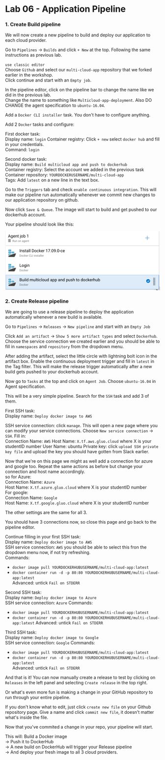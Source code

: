 # Lab 06 - Application Pipeline #

### 1. Create Build pipeline ###

We will now create a new pipeline to build and deploy our application to each cloud provider.  

Go to `Pipelines` -> `Builds` and click `+ New` at the top. Following the same instructions as previous lab.  

`use classic editor`  
Choose `Github` and select our `multi-cloud-app` repository that we forked earlier in the workshop.  
Click continue and start with an `Empty job`.

In the pipeline editor, click on the pipeline bar to change the name like we did in the previous lab.  
Change the name to something like `Multicloud-app-deployment`. Also DO CHANGE the agent specification to `ubuntu-16.04`.

Add a `Docker CLI installer` task. You don't have to configure anything.  

Add 2 `Docker` tasks and configure:  

First docker task:  
Display name: `login`
Container registry: Click `+ new` select `docker hub` and fill in your credentials.  
Command: `login`

Second docker task:  
Display name: `Build multicloud app and push to dockerhub`  
Container registry: Select the account we added in the previous task  
Container repository: `YOURDOCKERUSERNAME/multi-cloud-app`  
Tags: Add `latest` on a new line in the text box.

Go to the `Triggers` tab and check `enable continuous integration`. This will make our pipeline run automatically whenever we commit new changes to our application repository on github.  

Now click `Save & Queue`. The image will start to build and get pushed to our dockerhub account.  

Your pipeline should look like this:  

![](../images/buildDocker.png)

### 2. Create Release pipeline ###

We are going to use a release pipeline to deploy the application automatically whenever a new build is available.

Go to `Pipelines` -> `Releases` -> `New pipeline` and start with an `Empty Job`

Click `Add an artifact` -> `Show 5 more artifact types` and select `Dockerhub`. Choose the service connection we created earlier and you should be able to fill in `namespaces` and `repository` from the dropdown menu.   

After adding the artifact, select the little circle with lightning bolt icon in the artifact box. Enable the continuous deployment trigger and fill in `latest` in the Tag filter. This will make the release trigger automatically after a new build gets pushed to your dockerhub account.  

Now go to `Tasks` at the top and click on `Agent Job`. Choose `ubuntu-16.04` in Agent specification.  

This will be a very simple pipeline. Search for the `SSH` task and add 3 of them.

First SSH task:  
Display name: `Deploy docker image to AWS`  

SSH service connection: click `manage`. This will open a new page where you can modify your service connections. Choose `New service connection` -> `SSH`.
Fill in:  
Connection Name: `AWS`
Host Name: `X.tf.aws.gluo.cloud` where X is your studentID number
User Name: ubuntu
Private key: click `upload SSH private key file` and upload the key you should have gotten from Slack earlier.

Now that we're on this page we might as well add a connection for azure and google too. Repeat the same actions as before but change your connection and host name accordingly.  
so for Azure:  
Connection Name: `Azure`  
Host Name: `X.tf.azure.gluo.cloud` where X is your studentID number  
For google:  
Connection Name: `Google`  
Host Name: `X.tf.google.gluo.cloud` where X is your studentID number  

The other settings are the same for all 3.  

You should have 3 connections now, so close this page and go back to the pipeline editor.  

Continue filling in your first SSH task:  
Display name: `Deploy docker image to AWS`  
SSH service connection: `AWS` you should be able to select this fron the dropdown menu now, if not try refreshing.  
Commands:
* `docker image pull YOURDOCKERHUBUSERNAME/multi-cloud-app:latest`
* `docker container run -d -p 80:80 YOURDOCKERHUBUSERNAME/multi-cloud-app:latest`  
Advanced: untick `Fail on STDERR`


Second SSH task:  
Display name: `Deploy docker image to Azure`  
SSH service connection: `Azure`
Commands:
* `docker image pull YOURDOCKERHUBUSERNAME/multi-cloud-app:latest`
* `docker container run -d -p 80:80 YOURDOCKERHUBUSERNAME/multi-cloud-app:latest`
Advanced: untick `Fail on STDERR`

Third SSH task:  
Display name: `Deploy docker image to Google`  
SSH service connection: `Google`
Commands: 
* `docker image pull YOURDOCKERHUBUSERNAME/multi-cloud-app:latest`
* `docker container run -d -p 80:80 YOURDOCKERHUBUSERNAME/multi-cloud-app:latest`  
Advanced: untick `Fail on STDERR`

And that is it! You can now manually create a release to test by clicking on `Releases` in the left panel and selecting `Create release` in the top right.  

Or what's even more fun is making a change in your GitHub repository to run through your entire pipeline.  

If you don't know what to edit, just click `create new file` on your Github repository page. Give a name and click `commit new file`, it doesn't matter what's inside the file.  

Now that you've commited a change in your repo, your pipeline will start.  

This will: Build a Docker image  
-> Push it to DockerHub  
-> A new build on DockerHub will trigger your Release pipeline  
-> And deploy your fresh image to all 3 cloud providers.